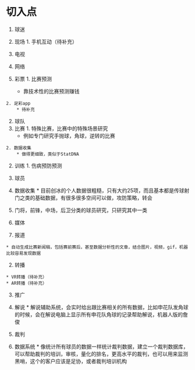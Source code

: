 # 切入点

1. 球迷
  1. 现场
    1. 手机互动（待补充）

  2. 电视

  3. 网络

  4. 彩票
    1. 比赛预测
        * 靠技术性的比赛预测赚钱

    2. 足彩app
        * 待补充

2. 球队
  1. 比赛
    1. 特殊比赛，比赛中的特殊场景研究
        * 例如专门研究手抛球，角球，逆转的比赛

    2. 数据收集
        * 做得更细致，类似于StatDNA

  2. 训练
    1. 伤病预防预测

3. 球员
  1. 数据收集
    * 目前创冰的个人数据很粗糙，只有大约25项，而且基本都是传球射门之类的基础数据，有很多很多空间可以做，攻防策略，转会

  2. 门将，前锋，中场，后卫分类的球员研究，只研究其中一类

4. 媒体
  1. 报道

    * 自动生成比赛新闻稿，包括赛前赛后，甚至数据分析性的文章，结合图片，视频，gif，机器比较容易发现数据

  2. 转播

    * VR转播（待补充）
    * AR转播（待补充）

  3. 推广

  4. 解说
    * 解说辅助系统，会实时给出跟比赛相关的所有数据，比如申花队发角球的时候，会在解说电脑上显示所有申花队角球的记录帮助解说，机器人版的詹俊

5. 裁判
  1. 数据系统
    * 像统计所有球员的数据一样统计裁判数据，建立一个裁判数据库，可以帮助裁判的培训，审核，量化的排名，更高水平的裁判，也可以用来监测黑哨，这个的客户应该是足协，或者裁判培训机构
